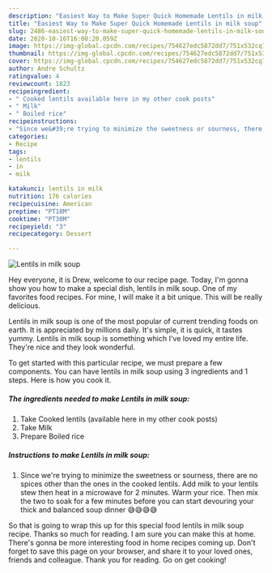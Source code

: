 ```yaml
---
description: "Easiest Way to Make Super Quick Homemade Lentils in milk soup"
title: "Easiest Way to Make Super Quick Homemade Lentils in milk soup"
slug: 2486-easiest-way-to-make-super-quick-homemade-lentils-in-milk-soup
date: 2020-10-16T16:00:20.059Z
image: https://img-global.cpcdn.com/recipes/754627edc5872dd7/751x532cq70/lentils-in-milk-soup-recipe-main-photo.jpg
thumbnail: https://img-global.cpcdn.com/recipes/754627edc5872dd7/751x532cq70/lentils-in-milk-soup-recipe-main-photo.jpg
cover: https://img-global.cpcdn.com/recipes/754627edc5872dd7/751x532cq70/lentils-in-milk-soup-recipe-main-photo.jpg
author: Andre Schultz
ratingvalue: 4
reviewcount: 1823
recipeingredient:
- " Cooked lentils available here in my other cook posts"
- " Milk"
- " Boiled rice"
recipeinstructions:
- "Since we&#39;re trying to minimize the sweetness or sourness, there are no spices other than the ones in the cooked lentils. Add milk to your lentils stew then heat in a microwave for 2 minutes. Warm your rice. Then mix the two to soak for a few minutes before you can start devouring your thick and balanced soup dinner 😅😅😅😅"
categories:
- Recipe
tags:
- lentils
- in
- milk

katakunci: lentils in milk 
nutrition: 176 calories
recipecuisine: American
preptime: "PT18M"
cooktime: "PT30M"
recipeyield: "3"
recipecategory: Dessert

---
```



![Lentils in milk soup](https://img-global.cpcdn.com/recipes/754627edc5872dd7/751x532cq70/lentils-in-milk-soup-recipe-main-photo.jpg)

Hey everyone, it is Drew, welcome to our recipe page. Today, I'm gonna show you how to make a special dish, lentils in milk soup. One of my favorites food recipes. For mine, I will make it a bit unique. This will be really delicious.



Lentils in milk soup is one of the most popular of current trending foods on earth. It is appreciated by millions daily. It's simple, it is quick, it tastes yummy. Lentils in milk soup is something which I've loved my entire life. They're nice and they look wonderful.


To get started with this particular recipe, we must prepare a few components. You can have lentils in milk soup using 3 ingredients and 1 steps. Here is how you cook it.

<!--inarticleads1-->

##### The ingredients needed to make Lentils in milk soup:

1. Take  Cooked lentils (available here in my other cook posts)
1. Take  Milk
1. Prepare  Boiled rice




<!--inarticleads2-->

##### Instructions to make Lentils in milk soup:

1. Since we&#39;re trying to minimize the sweetness or sourness, there are no spices other than the ones in the cooked lentils. Add milk to your lentils stew then heat in a microwave for 2 minutes. Warm your rice. Then mix the two to soak for a few minutes before you can start devouring your thick and balanced soup dinner 😅😅😅😅




So that is going to wrap this up for this special food lentils in milk soup recipe. Thanks so much for reading. I am sure you can make this at home. There's gonna be more interesting food in home recipes coming up. Don't forget to save this page on your browser, and share it to your loved ones, friends and colleague. Thank you for reading. Go on get cooking!
